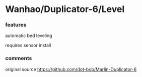 
# Wanhao/Duplicator-6/Level

### features

automatic bed leveling

requires sensor install

### comments

original source https://github.com/dot-bob/Marlin-Duplicator-6
